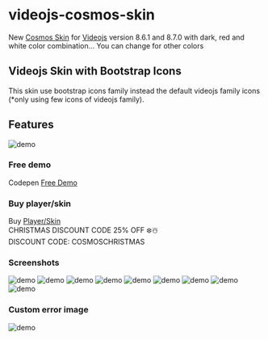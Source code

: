 # videojs-cosmos-skin
New [Cosmos Skin](https://ko-fi.com/s/805051ae2a) for [Videojs](https://videojs.com/) version 8.6.1 and 8.7.0 with dark, red and white color combination... You can change for other colors<br>

## Videojs Skin with Bootstrap Icons
This skin use bootstrap icons family instead the default videojs family icons (*only using few icons of videojs family).

## Features
![demo](https://raw.githubusercontent.com/EmilioSG11/videojs-cosmos-skin/main/images/features.png)

### Free demo
Codepen [Free Demo](https://codepen.io/emiliosg11/pen/VwqKYBK) <br>

### Buy player/skin 
Buy [Player/Skin](https://ko-fi.com/s/805051ae2a) <br>
CHRISTMAS DISCOUNT CODE 25% OFF ❄️☃️ <br>
DISCOUNT CODE: COSMOSCHRISTMAS

### Screenshots
![demo](https://raw.githubusercontent.com/EmilioSG11/videojs-cosmos-skin/main/images/screenshot1.jpg)
![demo](https://raw.githubusercontent.com/EmilioSG11/videojs-cosmos-skin/main/images/screenshot2.jpg)
![demo](https://raw.githubusercontent.com/EmilioSG11/videojs-cosmos-skin/main/images/screenshot3.jpg)
![demo](https://raw.githubusercontent.com/EmilioSG11/videojs-cosmos-skin/main/images/screenshot4.jpg)
![demo](https://raw.githubusercontent.com/EmilioSG11/videojs-cosmos-skin/main/images/screenshot5.jpg)
![demo](https://raw.githubusercontent.com/EmilioSG11/videojs-cosmos-skin/main/images/screenshot6.jpg)
![demo](https://raw.githubusercontent.com/EmilioSG11/videojs-cosmos-skin/main/images/screenshot7.jpg)
![demo](https://raw.githubusercontent.com/EmilioSG11/videojs-cosmos-skin/main/images/screenshot8.jpg)
![demo](https://raw.githubusercontent.com/EmilioSG11/videojs-cosmos-skin/main/images/screenshot9.jpg)

### Custom error image
![demo](https://raw.githubusercontent.com/EmilioSG11/videojs-cosmos-skin/main/images/error-display.jpg)
